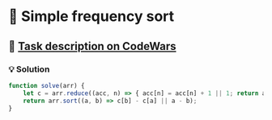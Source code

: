 # 📝 Simple frequency sort

## 🔗 [Task description on CodeWars](https://www.codewars.com/kata/5a8d2bf60025e9163c0000bc)

### 💡 Solution

```javascript
function solve(arr) {
    let c = arr.reduce((acc, n) => { acc[n] = acc[n] + 1 || 1; return acc }, {});
    return arr.sort((a, b) => c[b] - c[a] || a - b);
}
```

